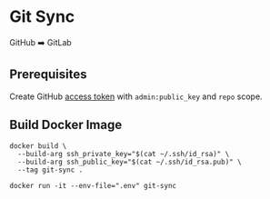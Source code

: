 # Git Sync

GitHub ➡️ GitLab

## Prerequisites

Create GitHub [access token](https://github.com/settings/tokens/new) with `admin:public_key` and `repo` scope.

## Build Docker Image

```
docker build \
  --build-arg ssh_private_key="$(cat ~/.ssh/id_rsa)" \
  --build-arg ssh_public_key="$(cat ~/.ssh/id_rsa.pub)" \
  --tag git-sync .

docker run -it --env-file=".env" git-sync
```
